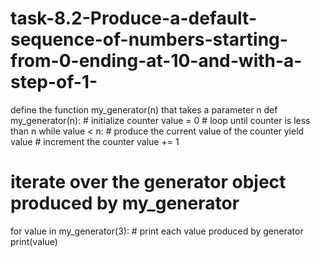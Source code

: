 # task-8.2-Produce-a-default-sequence-of-numbers-starting-from-0-ending-at-10-and-with-a-step-of-1-
define the function my_generator(n) that takes a parameter n
def my_generator(n):
    # initialize counter
    value = 0
    # loop until counter is less than n
    while value < n:
        # produce the current value of the counter
        yield value
        # increment the counter
        value += 1
# iterate over the generator object produced by my_generator
for value in my_generator(3):
    # print each value produced by generator
    print(value)
